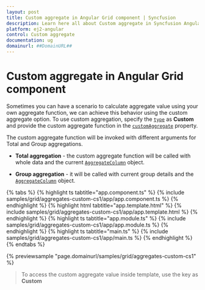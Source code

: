 ```yaml
---
layout: post
title: Custom aggregate in Angular Grid component | Syncfusion
description: Learn here all about Custom aggregate in Syncfusion Angular Grid component of Syncfusion Essential JS 2 and more.
platform: ej2-angular
control: Custom aggregate 
documentation: ug
domainurl: ##DomainURL##
---
```


# Custom aggregate in Angular Grid component

Sometimes you can have a scenario to calculate aggregate value using your own aggregate function, we can achieve this behavior using the custom aggregate option.
To use custom aggregation, specify the [`type`](https://ej2.syncfusion.com/angular/documentation/api/grid/aggregateColumnDirective/#type) as **Custom** and provide the custom aggregate function in the [`customAggregate`](https://ej2.syncfusion.com/angular/documentation/api/grid/aggregateColumnDirective/#customaggregate) property.

The custom aggregate function will be invoked with different arguments for Total and Group aggregations.
* **Total aggregation** - the custom aggregate function will be called with whole data and the current [`AggregateColumn`](https://ej2.syncfusion.com/angular/documentation/api/grid/aggregateColumnDirective) object.

* **Group aggregation** - it will be called with current group details and the [`AggregateColumn`](https://ej2.syncfusion.com/angular/documentation/api/grid/aggregateColumnDirective) object.

{% tabs %}
{% highlight ts tabtitle="app.component.ts" %}
{% include samples/grid/aggregates-custom-cs1/app/app.component.ts %}
{% endhighlight %}
{% highlight html tabtitle="app.template.html" %}
{% include samples/grid/aggregates-custom-cs1/app/app.template.html %}
{% endhighlight %}
{% highlight ts tabtitle="app.module.ts" %}
{% include samples/grid/aggregates-custom-cs1/app/app.module.ts %}
{% endhighlight %}
{% highlight ts tabtitle="main.ts" %}
{% include samples/grid/aggregates-custom-cs1/app/main.ts %}
{% endhighlight %}
{% endtabs %}
  
{% previewsample "page.domainurl/samples/grid/aggregates-custom-cs1" %}

> To access the custom aggregate value inside template, use the key as **Custom**